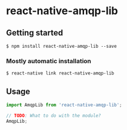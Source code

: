 # react-native-amqp-lib

## Getting started

`$ npm install react-native-amqp-lib --save`

### Mostly automatic installation

`$ react-native link react-native-amqp-lib`

## Usage
```javascript
import AmqpLib from 'react-native-amqp-lib';

// TODO: What to do with the module?
AmqpLib;
```
